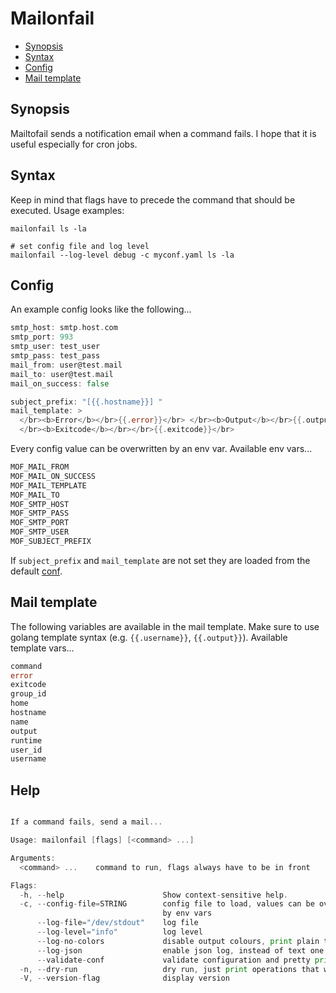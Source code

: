 # Mailonfail

<!-- toc -->

- [Synopsis](#synopsis)
- [Syntax](#syntax)
- [Config](#config)
- [Mail template](#mail-template)

<!-- /toc -->

## Synopsis

Mailtofail sends a notification email when a command fails. I hope that it is useful especially for cron jobs.

## Syntax

Keep in mind that flags have to precede the command that should be executed. Usage examples:

```shell
mailonfail ls -la

# set config file and log level
mailonfail --log-level debug -c myconf.yaml ls -la
```

## Config

An example config looks like the following...

```go mdox-exec="tail -n+2 examples/conf.yaml"
smtp_host: smtp.host.com
smtp_port: 993
smtp_user: test_user
smtp_pass: test_pass
mail_from: user@test.mail
mail_to: user@test.mail
mail_on_success: false

subject_prefix: "[{{.hostname}}] "
mail_template: >
  </br><b>Error</b></br>{{.error}}</br> </br><b>Output</b></br>{{.output}}</br>
  </br><b>Exitcode</b></br></br>{{.exitcode}}</br>
```

Every config value can be overwritten by an env var. Available env vars...

```go mdox-exec="sh/print_av_env_vars.sh"
MOF_MAIL_FROM
MOF_MAIL_ON_SUCCESS
MOF_MAIL_TEMPLATE
MOF_MAIL_TO
MOF_SMTP_HOST
MOF_SMTP_PASS
MOF_SMTP_PORT
MOF_SMTP_USER
MOF_SUBJECT_PREFIX
```

If `subject_prefix` and `mail_template` are not set they are loaded from the default [conf](src/default_conf.yaml).

## Mail template

The following variables are available in the mail template. Make sure to use golang template syntax (e.g. `{{.username}}`, `{{.output}}`). Available template vars...

```go mdox-exec="sh/print_av_tpl_vars.sh"
command
error
exitcode
group_id
home
hostname
name
output
runtime
user_id
username
```

## Help

```go mdox-exec="r -h"

If a command fails, send a mail...

Usage: mailonfail [flags] [<command> ...]

Arguments:
  <command> ...    command to run, flags always have to be in front

Flags:
  -h, --help                      Show context-sensitive help.
  -c, --config-file=STRING        config file to load, values can be overwritten
                                  by env vars
      --log-file="/dev/stdout"    log file
      --log-level="info"          log level
      --log-no-colors             disable output colours, print plain text
      --log-json                  enable json log, instead of text one
      --validate-conf             validate configuration and pretty print it
  -n, --dry-run                   dry run, just print operations that would run
  -V, --version-flag              display version
```

